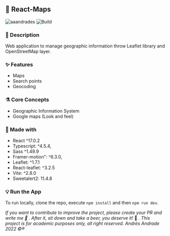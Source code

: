 ## :rocket: React-Maps

![aaandrades](https://img.shields.io/badge/-Frontend-orange)
![Build](https://img.shields.io/badge/-Working-brightgreen)

### :memo: Description

Web application to manage geographic information throw Leaflet library and OpenStreetMap layer.

### :sparkles: Features

- Maps
- Search points
- Geocoding

### :alembic: Core Concepts

- Geographic Information System
- Google maps (Look and feel)

### :construction: Made with

- React ^17.0.2
- Typescript: ^4.5.4,
- Sass ^1.49.9
- Framer-motion": ^6.3.0,
- Leaflet: ^1.7.1
- React-leaflet: ^3.2.5
- Vite: ^2.8.0
- Sweetalert2: 11.4.8

### :bulb: Run the App

To run locally, clone the repo, execute `npm install` and then `npm run dev`.

_If you want to contribute to improve the project, please create your PR and write me :speech_balloon: . After it, sit down and take a beer, you deserve it!_ :beers: .
_This project is for academic purposes only, all right reserved. Andrés Andrade 2022 :copyright::registered:_
